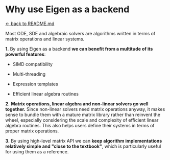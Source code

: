# Why use Eigen as a backend

[<- back to README.md](..)

Most ODE, SDE and algebraic solvers are algorithms written in terms of matrix operations and linear systems.

**1.** By using Eigen as a backend **we can benefit from a multitude of its powerful features**:

- SIMD compatibility

- Multi-threading

- Expression templates

- Efficient linear algebra routines

**2.** **Matrix operations, linear algebra and non-linear solvers go well together.** Since non-linear solvers need matrix operations anyway, it makes sense to bundle them with a mature matrix library rather than reinvent the wheel, especially considering the scale and complexity of efficient linear algebra routines. This also helps users define their systems in terms of proper matrix operations.

**3.** By using high-level matrix API we can **keep algorithm implementations relatively simple and "close to the textbook"**, which is particularly useful for using them as a reference.
